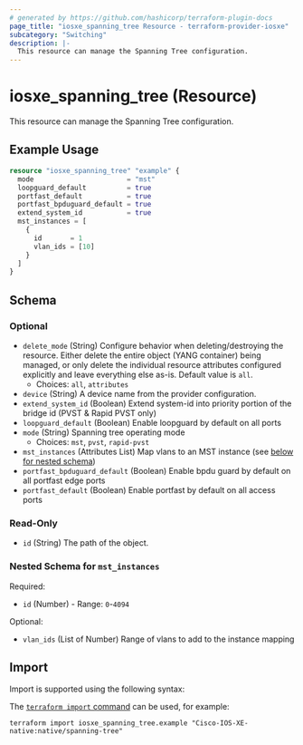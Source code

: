 ```yaml
---
# generated by https://github.com/hashicorp/terraform-plugin-docs
page_title: "iosxe_spanning_tree Resource - terraform-provider-iosxe"
subcategory: "Switching"
description: |-
  This resource can manage the Spanning Tree configuration.
---
```


# iosxe_spanning_tree (Resource)

This resource can manage the Spanning Tree configuration.

## Example Usage

```terraform
resource "iosxe_spanning_tree" "example" {
  mode                       = "mst"
  loopguard_default          = true
  portfast_default           = true
  portfast_bpduguard_default = true
  extend_system_id           = true
  mst_instances = [
    {
      id       = 1
      vlan_ids = [10]
    }
  ]
}
```

<!-- schema generated by tfplugindocs -->
## Schema

### Optional

- `delete_mode` (String) Configure behavior when deleting/destroying the resource. Either delete the entire object (YANG container) being managed, or only delete the individual resource attributes configured explicitly and leave everything else as-is. Default value is `all`.
  - Choices: `all`, `attributes`
- `device` (String) A device name from the provider configuration.
- `extend_system_id` (Boolean) Extend system-id into priority portion of the bridge id (PVST & Rapid PVST only)
- `loopguard_default` (Boolean) Enable loopguard by default on all ports
- `mode` (String) Spanning tree operating mode
  - Choices: `mst`, `pvst`, `rapid-pvst`
- `mst_instances` (Attributes List) Map vlans to an MST instance (see [below for nested schema](#nestedatt--mst_instances))
- `portfast_bpduguard_default` (Boolean) Enable bpdu guard by default on all portfast edge ports
- `portfast_default` (Boolean) Enable portfast by default on all access ports

### Read-Only

- `id` (String) The path of the object.

<a id="nestedatt--mst_instances"></a>
### Nested Schema for `mst_instances`

Required:

- `id` (Number) - Range: `0`-`4094`

Optional:

- `vlan_ids` (List of Number) Range of vlans to add to the instance mapping

## Import

Import is supported using the following syntax:

The [`terraform import` command](https://developer.hashicorp.com/terraform/cli/commands/import) can be used, for example:

```shell
terraform import iosxe_spanning_tree.example "Cisco-IOS-XE-native:native/spanning-tree"
```
